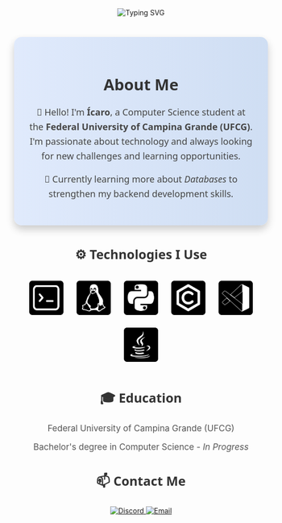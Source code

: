 <!-- Typing Animation -->
<div align="center">
  <img src="https://readme-typing-svg.demolab.com?font=Bebas+Neue&size=35&pause=1000&color=F7F7F7&center=true&vCenter=true&width=435&lines=COMPUTER+SCIENCE+STUDENT+%F0%9F%96%A5%EF%B8%8F" alt="Typing SVG" />
</div>

<!-- About Me Section -->
<div align="center" style="max-width:800px; margin:40px auto; padding:30px; background:linear-gradient(to right,#e0eafc,#cfdef3); border-radius:15px; box-shadow:0 8px 16px rgba(0,0,0,0.2); font-family:Segoe UI, Tahoma, Geneva, Verdana, sans-serif;">
  <h2 style="color:#333; font-size:2.2em; margin-bottom:20px;">About Me</h2>
  <p style="font-size:18px; color:#444; line-height:1.6;">👋 Hello! I'm <strong>Ícaro</strong>, a Computer Science student at the <strong>Federal University of Campina Grande (UFCG)</strong>. I'm passionate about technology and always looking for new challenges and learning opportunities.</p>
  <p style="font-size:18px; color:#444; line-height:1.6;">💾 Currently learning more about <em>Databases</em> to strengthen my backend development skills.</p>
</div>

<!-- Skills Section -->
<div align="center">
  <h3 style="font-family:Segoe UI, Tahoma, Geneva, Verdana, sans-serif; color:#333; font-size:1.8em;">⚙️ Technologies I Use</h3>
  <div style="margin: 20px auto;">
    <img src="https://github.com/IcaroGabrielS/IcaroGabrielS/blob/main/icons/Frame%205bash-n.svg" height="70" alt="Bash" style="margin: 10px;" />
    <img src="https://github.com/IcaroGabrielS/IcaroGabrielS/blob/main/icons/Frame%201linux-n.svg" height="70" alt="Linux" style="margin: 10px;" />
    <img src="https://github.com/IcaroGabrielS/IcaroGabrielS/blob/main/icons/Frame%202python-n.svg" height="70" alt="Python" style="margin: 10px;" />
    <img src="https://github.com/IcaroGabrielS/IcaroGabrielS/blob/main/icons/Frame%204c99-n.svg" height="70" alt="C" style="margin: 10px;" />
    <img src="https://github.com/IcaroGabrielS/IcaroGabrielS/blob/main/icons/Frame%206vscode-n.svg" height="70" alt="VSCode" style="margin: 10px;" />
    <img src="https://github.com/IcaroGabrielS/IcaroGabrielS/blob/main/icons/Frame%203java-n.svg" height="70" alt="Java" style="margin: 10px;" />
  </div>
</div>

<!-- Education Section -->
<div align="center" style="margin-top: 40px;">
  <h3 style="font-family:Segoe UI, Tahoma, Geneva, Verdana, sans-serif; color:#333; font-size:1.8em;">🎓 Education</h3>
  <p style="font-size:17px; color:#555;">Federal University of Campina Grande (UFCG)</p>
  <p style="font-size:17px; color:#555;">Bachelor's degree in Computer Science - <em>In Progress</em></p>
</div>

<!-- Contact Section -->
<div align="center" style="margin-top: 40px;">
  <h3 style="font-family:Segoe UI, Tahoma, Geneva, Verdana, sans-serif; color:#333; font-size:1.8em;">📫 Contact Me</h3>
  <div style="margin-top: 10px;">
    <a href="https://discord.com/users/icaro_gabriel" target="_blank">
      <img src="https://img.shields.io/badge/Discord-5865F2?style=for-the-badge&logo=discord&logoColor=white" alt="Discord"/>
    </a>
    <a href="mailto:icarogabriels@proton.me" target="_blank">
      <img src="https://img.shields.io/badge/Email-D14836?style=for-the-badge&logo=gmail&logoColor=white" alt="Email"/>
    </a>
  </div>
</div>
